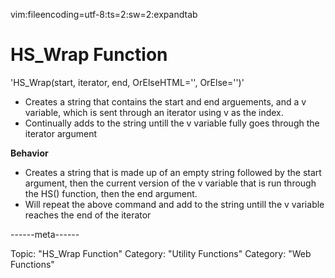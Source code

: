 vim:fileencoding=utf-8:ts=2:sw=2:expandtab

#  HS_Wrap Function

'HS_Wrap(start, iterator, end, OrElseHTML='', OrElse='')'

- Creates a string that contains the start and end arguements, and a v variable, which is sent through an iterator using v as the index.
- Continually adds to the string untill the v variable fully goes through the iterator argument

**Behavior**

- Creates a string that is made up of an empty string followed by the start argument, then the current version of the v variable that is run through the HS() function, then the end argument.
- Will repeat the above command and add to the string untill the v variable reaches the end of the iterator

------meta------

Topic: "HS_Wrap Function"
Category: "Utility Functions"
Category: "Web Functions"
